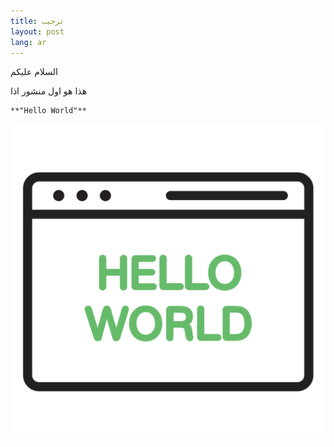 ```yaml
---
title: ترحيب
layout: post
lang: ar
---
```


السلام عليكم

هذا هو اول منشور اذا

```
**"Hello World"**
```

![x13s live screenshot](assets/img/hello.png)

